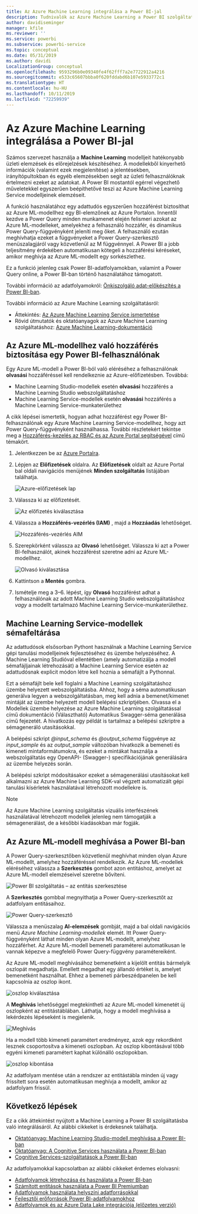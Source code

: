 ```yaml
---
title: Az Azure Machine Learning integrálása a Power BI-jal
description: Tudnivalók az Azure Machine Learning a Power BI szolgáltatással történő használatáról
author: davidiseminger
manager: kfile
ms.reviewer: ''
ms.service: powerbi
ms.subservice: powerbi-service
ms.topic: conceptual
ms.date: 05/31/2019
ms.author: davidi
LocalizationGroup: conceptual
ms.openlocfilehash: 9593296b0e09340fe4f62fff7a2e7722912a4216
ms.sourcegitcommit: e533c65607bbba0f620fddabd6b107e5933772c1
ms.translationtype: HT
ms.contentlocale: hu-HU
ms.lasthandoff: 10/11/2019
ms.locfileid: "72259939"
---
```

# <a name="azure-machine-learning-integration-in-power-bi"></a>Az Azure Machine Learning integrálása a Power BI-jal

Számos szervezet használja a **Machine Learning** modelljeit hatékonyabb üzleti elemzések és előrejelzések készítéséhez. A modellekből kinyerhető információk (valamint ezek megjelenítése) a jelentésekben, irányítópultokban és egyéb elemzésekben segít az üzleti felhasználóknak értelmezni ezeket az adatokat.  A Power BI mostantól egérrel végezhető műveletekkel egyszerűen beépíthetővé teszi az Azure Machine Learning Service modelljeinek elemzéseit.

A funkció használatához egy adattudós egyszerűen hozzáférést biztosíthat az Azure ML-modellhez egy BI-elemzőnek az Azure Portalon.  Innentől kezdve a Power Query minden munkamenet elején felismeri azokat az Azure ML-modelleket, amelyekhez a felhasználó hozzáfér, és dinamikus Power Query-függvényként jeleníti meg őket.  A felhasználó ezután meghívhatja ezeket a függvényeket a Power Query-szerkesztő menüszalagjáról vagy közvetlenül az M függvénnyel. A Power BI a jobb teljesítmény érdekében automatikusan kötegeli a hozzáférési kéréseket, amikor meghívja az Azure ML-modellt egy sorkészlethez.

Ez a funkció jelenleg csak Power BI-adatfolyamokban, valamint a Power Query online, a Power BI-ban történő használatához támogatott.

További információ az adatfolyamokról: [Önkiszolgáló adat-előkészítés a Power BI-ban](service-dataflows-overview.md).

További információ az Azure Machine Learning szolgáltatásról:

- Áttekintés:  [Az Azure Machine Learning Service ismertetése](https://docs.microsoft.com/azure/machine-learning/service/overview-what-is-azure-ml)
- Rövid útmutatók és oktatóanyagok az Azure Machine Learning szolgáltatáshoz:  [Azure Machine Learning-dokumentáció](https://docs.microsoft.com/azure/machine-learning/)

## <a name="granting-access-to-the-azure-ml-model-to-a-power-bi-user"></a>Az Azure ML-modellhez való hozzáférés biztosítása egy Power BI-felhasználónak

Egy Azure ML-modell a Power BI-ból való eléréséhez a felhasználónak **olvasási** hozzáféréssel kell rendelkeznie az Azure-előfizetésben.  Továbbá:

- Machine Learning Studio-modellek esetén **olvasási** hozzáférés a Machine Learning Studio webszolgáltatáshoz
- Machine Learning Service-modellek esetén **olvasási** hozzáférés a Machine Learning Service-munkaterülethez

A cikk lépései ismertetik, hogyan adhat hozzáférést egy Power BI-felhasználónak egy Azure Machine Learning Service-modellhez, hogy azt Power Query-függvényként használhassa.  További részletekért tekintse meg a [Hozzáférés-kezelés az RBAC és az Azure Portal segítségével](https://docs.microsoft.com/azure/role-based-access-control/role-assignments-portal) című témakört.

1. Jelentkezzen be az [Azure Portalra](https://portal.azure.com).

2. Lépjen az **Előfizetések** oldalra. Az **Előfizetések** oldalt az Azure Portal bal oldali navigációs menüjének **Minden szolgáltatás** listájában találhatja.

    ![Azure-előfizetések lap](media/service-machine-learning-integration/machine-learning-integration_01.png)

3. Válassza ki az előfizetését.

    ![Az előfizetés kiválasztása](media/service-machine-learning-integration/machine-learning-integration_02.png)

4. Válassza a **Hozzáférés-vezérlés (IAM)** , majd a **Hozzáadás** lehetőséget.

    ![Hozzáférés-vezérlés AIM](media/service-machine-learning-integration/machine-learning-integration_03.png)

5. Szerepkörként válassza az **Olvasó** lehetőséget. Válassza ki azt a Power BI-felhasználót, akinek hozzáférést szeretne adni az Azure ML-modellhez.

    ![Olvasó kiválasztása](media/service-machine-learning-integration/machine-learning-integration_04.png)

6. Kattintson a **Mentés** gombra.

7. Ismételje meg a 3–6. lépést, így **Olvasó** hozzáférést adhat a felhasználónak az adott Machine Learning Studio webszolgáltatáshoz *vagy* a modellt tartalmazó Machine Learning Service-munkaterülethez.


## <a name="schema-discovery-for-machine-learning-service-models"></a>Machine Learning Service-modellek sémafeltárása

Az adattudósok elsősorban Pythont használnak a Machine Learning Service gépi tanulási modelljeinek fejlesztéséhez és üzembe helyezéséhez.  A Machine Learning Studióval ellentétben (amely automatizálja a modell sémafájljainak létrehozását) a Machine Learning Service esetén az adattudósnak explicit módon létre kell hoznia a sémafájlt a Pythonnal.

Ezt a sémafájlt bele kell foglalni a Machine Learning szolgáltatáshoz üzembe helyezett webszolgáltatásba. Ahhoz, hogy a séma automatikusan generálva legyen a webszolgáltatásban, meg kell adnia a bemenet/kimenet mintáját az üzembe helyezett modell belépési szkriptjében. Olvassa el a Modellek üzembe helyezése az Azure Machine Learning szolgáltatással című dokumentáció (Választható) Automatikus Swagger-séma generálása című fejezetét. A hivatkozás egy példát is tartalmaz a belépési szkriptre a sémageneráló utasításokkal. 

A belépési szkript *\@input_schema* és *\@output_schema* függvénye az *input_sample* és az *output_sample* változóban hivatkozik a bemeneti és kimeneti mintaformátumokra, és ezeket a mintákat használja a webszolgáltatás egy OpenAPI- (Swagger-) specifikációjának generálására az üzembe helyezés során.

A belépési szkript módosításakor ezeket a sémagenerálási utasításokat kell alkalmazni az Azure Machine Learning SDK-val végzett automatizált gépi tanulási kísérletek használatával létrehozott modellekre is.

> [!NOTE]
> Az Azure Machine Learning szolgáltatás vizuális interfészének használatával létrehozott modellek jelenleg nem támogatják a sémagenerálást, de a későbbi kiadásokban már fogják. 

## <a name="invoking-the-azure-ml-model-in-power-bi"></a>Az Azure ML-modell meghívása a Power BI-ban

A Power Query-szerkesztőben közvetlenül meghívhat minden olyan Azure ML-modellt, amelyhez hozzáféréssel rendelkezik. Az Azure ML-modellek eléréséhez válassza a **Szerkesztés** gombot azon entitáshoz, amelyet az Azure ML-modell elemzéseivel szeretne bővíteni.

![Power BI szolgáltatás – az entitás szerkesztése](media/service-machine-learning-integration/machine-learning-integration_05.png)

A **Szerkesztés** gombbal megnyithatja a Power Query-szerkesztőt az adatfolyam entitásaihoz.

![Power Query-szerkesztő](media/service-machine-learning-integration/machine-learning-integration_06.png)

Válassza a menüszalag **AI-elemzések** gombját, majd a bal oldali navigációs menü _Azure Machine Learning-modellek_ elemét. Itt Power Query-függvényként láthat minden olyan Azure ML-modellt, amelyhez hozzáférhet. Az Azure ML-modell bemeneti paraméterei automatikusan le vannak képezve a megfelelő Power Query-függvény paramétereiként.

Az Azure ML-modell meghívásához bemenetként a kijelölt entitás bármelyik oszlopát megadhatja. Emellett megadhat egy állandó értéket is, amelyet bemenetként használhat. Ehhez a bemeneti párbeszédpanelen be kell kapcsolnia az oszlop ikont.

![oszlop kiválasztása](media/service-machine-learning-integration/machine-learning-integration_07.png)

A **Meghívás** lehetőséggel megtekintheti az Azure ML-modell kimenetét új oszlopként az entitástáblában. Láthatja, hogy a modell meghívása a lekérdezés lépéseként is megjelenik.

![Meghívás](media/service-machine-learning-integration/machine-learning-integration_08.png)

Ha a modell több kimeneti paramétert eredményez, azok egy rekordként lesznek csoportosítva a kimeneti oszlopban. Az oszlop kibontásával több egyéni kimeneti paramétert kaphat különálló oszlopokban.

![oszlop kibontása](media/service-machine-learning-integration/machine-learning-integration_09.png)

Az adatfolyam mentése után a rendszer az entitástábla minden új vagy frissített sora esetén automatikusan meghívja a modellt, amikor az adatfolyam frissül.

## <a name="next-steps"></a>Következő lépések

Ez a cikk áttekintést nyújtott a Machine Learning a Power BI szolgáltatásba való integrálásáról. Az alábbi cikkeket is érdekesnek találhatja. 

* [Oktatóanyag: Machine Learning Studio-modell meghívása a Power BI-ban](service-tutorial-invoke-machine-learning-model.md)
* [Oktatóanyag: A Cognitive Services használata a Power BI-ban](service-tutorial-use-cognitive-services.md)
* [Cognitive Services-szolgáltatások a Power BI-ban](service-cognitive-services.md)

Az adatfolyamokkal kapcsolatban az alábbi cikkeket érdemes elolvasni:
* [Adatfolyamok létrehozása és használata a Power BI-ban](service-dataflows-create-use.md)
* [Számított entitások használata a Power BI Premiumban](service-dataflows-computed-entities-premium.md)
* [Adatfolyamok használata helyszíni adatforrásokkal](service-dataflows-on-premises-gateways.md)
* [Fejlesztői erőforrások Power BI-adatfolyamokhoz](service-dataflows-developer-resources.md)
* [Adatfolyamok és az Azure Data Lake integrációja (előzetes verzió)](service-dataflows-azure-data-lake-integration.md)


